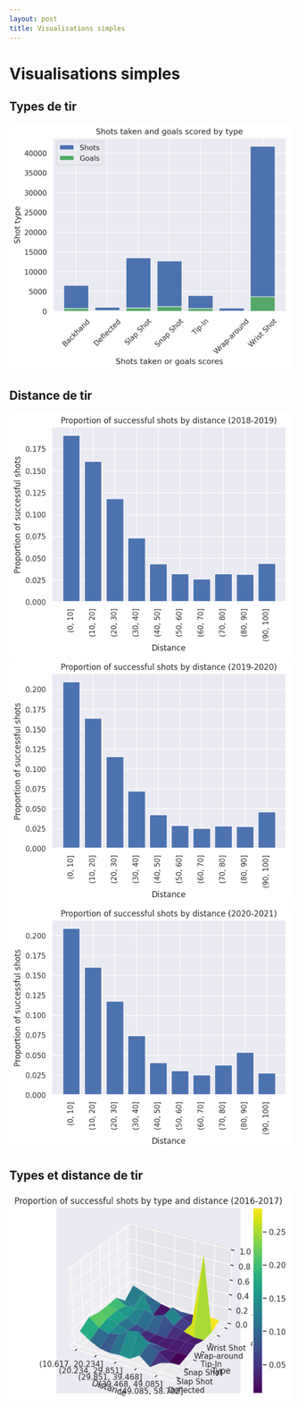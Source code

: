 ```yaml
---
layout: post
title: Visualisations simples
---
```


Visualisations simples
======================

Types de tir
------------

![Histogramme des tirs et buts en fonction du type de tir (saison 2016-2017)](figures/q5-1.png)

Distance de tir
---------------

![Histogramme des buts en fonction de la distance (saison 2018-2019)](figures/q5-2-20182019.png)
![Histogramme des buts en fonction de la distance (saison 2019-2020)](figures/q5-2-20192020.png)
![Histogramme des buts en fonction de la distance (saison 2020-2021)](figures/q5-2-20202021.png)

Types et distance de tir
------------------------

![Graphie en aires des buts en fonction du type de tir et de la distance (saison 2016-2017)](figures/q5-3.png)
